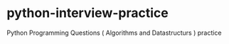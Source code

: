 # python-interview-practice

Python Programming Questions ( Algorithms and Datastructurs ) practice
